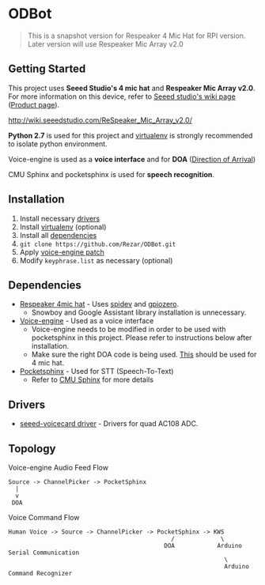 
# ODBot

> This is a snapshot version for Respeaker 4 Mic Hat for RPI version. Later version will use Respeaker Mic Array v2.0

## Getting Started
This project uses **Seeed Studio's 4 mic hat** and **Respeaker Mic Array v2.0**. For more information on this device, refer to [Seeed studio's wiki page](http://wiki.seeedstudio.com/ReSpeaker_4_Mic_Array_for_Raspberry_Pi/) ([Product page](https://www.seeedstudio.com/ReSpeaker-4-Mic-Array-for-Raspberry-Pi-p-2941.html)).

http://wiki.seeedstudio.com/ReSpeaker_Mic_Array_v2.0/

**Python 2.7** is used for this project and [virtualenv](https://virtualenv.pypa.io/en/stable/) is strongly recommended to isolate python environment.

Voice-engine is used as a **voice interface** and for **DOA** ([Direction of Arrival](https://en.wikipedia.org/wiki/Direction_of_arrival))

CMU Sphinx and pocketsphinx is used for **speech recognition**.

## Installation

1. Install necessary [drivers](#drivers)
2. Install [virtualenv](https://virtualenv.pypa.io/en/stable/) (optional)
3. Install all [dependencies](#dependencies)
4. `git clone https://github.com/Rezar/ODBot.git`
5. Apply [voice-engine patch](https://github.com/Rezar/ODBot/tree/master/voice-engine-patch)
6. Modify `keyphrase.list` as necessary (optional)

## Dependencies

 - [Respeaker 4mic hat](https://github.com/respeaker/4mics_hat) - Uses [spidev](https://pypi.python.org/pypi/spidev) and [gpiozero](http://gpiozero.readthedocs.io/).
	 - Snowboy and Google Assistant library installation is unnecessary.
 - [Voice-engine](https://github.com/voice-engine/voice-engine) - Used as a voice interface
	 - Voice-engine needs to be modified in order to be used with pocketsphinx in this project. Please refer to instructions below after installation.
	 - Make sure the right DOA code is being used. [This](https://github.com/voice-engine/voice-engine/blob/master/voice_engine/doa_respeaker_4mic_array.py) should be used for 4 mic hat.
 - [Pocketsphinx](https://github.com/cmusphinx/pocketsphinx-python) - Used for STT (Speech-To-Text)
	 - Refer to [CMU Sphinx](https://cmusphinx.github.io/wiki/) for more details



## Drivers

 - [seeed-voicecard driver](https://github.com/respeaker/seeed-voicecard) - Drivers for quad AC108 ADC.

## Topology

Voice-engine Audio Feed Flow

```
Source -> ChannelPicker -> PocketSphinx
  |
  v
 DOA
```

Voice Command Flow
```
Human Voice -> Source -> ChannelPicker -> PocketSphinx -> KWS
                                              /             \
                                            DOA            Arduino Serial Communication
											                 \
															 Arduino Command Recognizer
															
```
